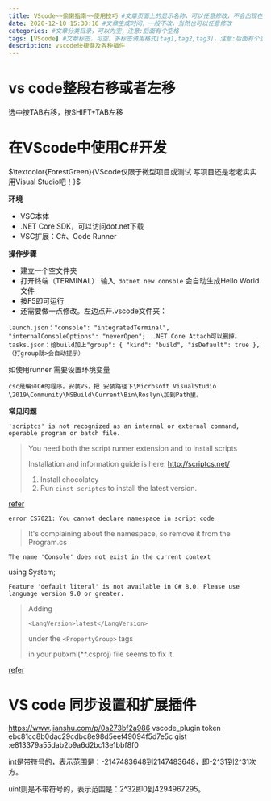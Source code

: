 ```yaml
---
title: VScode~~偷懒指南~~使用技巧 #文章页面上的显示名称，可以任意修改，不会出现在URL中
date: 2020-12-10 15:30:16 #文章生成时间，一般不改，当然也可以任意修改
categories: #文章分类目录，可以为空，注意:后面有个空格
tags: [VScode] #文章标签，可空，多标签请用格式[tag1,tag2,tag3]，注意:后面有个空格
description: vscode快捷键及各种插件
---
```




# vs code整段右移或者左移

选中按TAB右移，按SHIFT+TAB左移

# 在VScode中使用C#开发
$\textcolor{ForestGreen}{VScode仅限于微型项目或测试  写项目还是老老实实用Visual Studio吧！}$

**环境**

- VSC本体
- .NET Core SDK，可以访问dot.net下载
- VSC扩展：C#、Code Runner

**操作步骤**

- 建立一个空文件夹
- 打开终端（TERMINAL） 输入``` dotnet new console``` 会自动生成Hello World文件
- 按F5即可运行 
- 还需要做一点修改。左边点开.vscode文件夹：
```
launch.json："console": "integratedTerminal", "internalConsoleOptions": "neverOpen";  .NET Core Attach可以删掉。
tasks.json：给build加上"group": { "kind": "build", "isDefault": true },（打group就>会自动提示）
```

如使用runner 需要设置环境变量
```
csc是编译C#的程序。安装VS，把 安装路径下\Microsoft VisualStudio
\2019\Community\MSBuild\Current\Bin\Roslyn\加到Path里。
```

**常见问题**

`'scriptcs' is not recognized as an internal or external command, operable program or batch file.`

> You need both the script runner extension and to install scripts
>
> Installation and information guide is here: http://scriptcs.net/
>
> 1. Install chocolatey
> 2. Run `cinst scriptcs` to install the latest version.

[refer](https://stackoverflow.com/questions/59261688/trouble-running-c-sharp-code-in-vs-code-getting-scriptcs-error)

`error CS7021: You cannot declare namespace in script code`

> It's complaining about the namespace, so remove it from the Program.cs

`The name 'Console' does not exist in the current context`

using System;

`Feature 'default literal' is not available in C# 8.0. Please use language version 9.0 or greater.`

> Adding
>
> ```
> <LangVersion>latest</LangVersion>
> ```
>
>  under the `<PropertyGroup>` tags
>
> in your pubxml(**.csproj) file seems to fix it.

[refer](https://stackoverflow.com/questions/47946732/c-sharp-7-1-cant-be-published/48085575#48085575)

# VS code 同步设置和扩展插件

https://www.jianshu.com/p/0a273bf2a986
vscode_plugin token ebc81cc8b0dac29cdbc8e98d5eef49094f5d7e5c
gist :e813379a55dab2b9a6d2bc13e1bbf8f0



int是带符号的，表示范围是：-2147483648到2147483648，即-2^31到2^31次方。

uint则是不带符号的，表示范围是：2^32即0到4294967295。